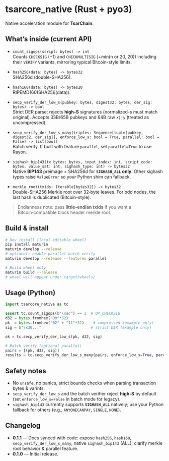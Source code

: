# tsarcore_native (Rust + pyo3)

Native acceleration module for **TsarChain**.

## What’s inside (current API)

- `count_sigops(script: bytes) -> int`  
  Counts `CHECKSIG` (+1) and `CHECKMULTISIG` (+min(n or 20, 20)) including their `VERIFY` variants, mirroring typical Bitcoin-style limits.

- `hash256(data: bytes) -> bytes32`  
  SHA256d (double-SHA256).

- `hash160(data: bytes) -> bytes20`  
  RIPEMD160(SHA256(data)).

- `secp_verify_der_low_s(pubkey: bytes, digest32: bytes, der_sig: bytes) -> bool`  
  Strict DER parse; rejects **high-S** signatures (normalized-s must match original). Accepts 33B/65B pubkeys and 64B raw `x||y` (treated as uncompressed).

- `secp_verify_der_low_s_many(triples: Sequence[tuple[pubkey, digest32, der_sig]], enforce_low_s: bool = True, parallel: bool = False) -> list[bool]`  
  Batch verify. If built with feature `parallel`, set `parallel=True` to use Rayon.

- `sighash_bip143(tx_bytes: bytes, input_index: int, script_code: bytes, value_sat: int, sighash_type: int) -> bytes32`  
  Native **BIP143** preimage + SHA256d for **`SIGHASH_ALL` only**. Other sighash types raise `ValueError` so your Python shim can fallback.

- `merkle_root(txids: Iterable[bytes32]) -> bytes32`  
  Double-SHA256 Merkle root over 32‑byte leaves. For odd nodes, the last hash is duplicated (Bitcoin-style).

> Endianness note: pass **little‑endian txids** if you want a Bitcoin‑compatible block header merkle root.

## Build & install

```bash
# Dev install (local editable wheel)
pip install maturin
maturin develop --release
# optional: enable parallel batch verify
maturin develop --release --features parallel

# Build wheel only
maturin build --release
# wheel will appear under target/wheels/
```

## Usage (Python)

```python
import tsarcore_native as tc

assert tc.count_sigops(b"\xac") == 1  # OP_CHECKSIG
d32 = bytes.fromhex("00"*32)
pk  = bytes.fromhex("02" + "11"*32)    # compressed (example only)
sig = b"\x30..."                      # strict DER (example only)

ok = tc.secp_verify_der_low_s(pk, d32, sig)

# Batch verify (optional parallel)
pairs = [(pk, d32, sig)]
results = tc.secp_verify_der_low_s_many(pairs, enforce_low_s=True, parallel=False)
```

## Safety notes

- No `unsafe`, no panics, strict bounds checks when parsing transaction bytes & varints.
- `secp_verify_der_low_s` and the batch verifier reject **high‑S** by default (set `enforce_low_s=False` in batch mode for legacy).
- `sighash_bip143` currently supports **`SIGHASH_ALL`** natively; use your Python fallback for others (e.g., `ANYONECANPAY`, `SINGLE`, `NONE`).

## Changelog

- **0.1.1** — Docs synced with code: expose `hash256`, `hash160`, `secp_verify_der_low_s_many`, native `sighash_bip143` (ALL); clarify merkle root behavior & parallel feature.
- **0.1.0** — Initial release.
